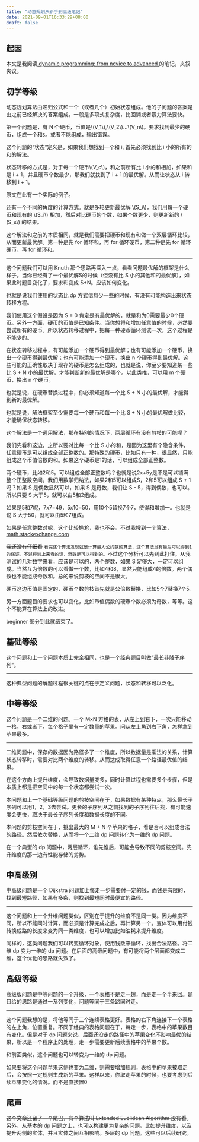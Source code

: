 ```yaml
---
title: "动态规划从新手到高级笔记"
date: 2021-09-01T16:33:29+08:00
draft: false
---
```



## 起因

本文是我阅读[ dynamic programming: from novice to advanced ](https://www.topcoder.com/thrive/articles/Dynamic%20Programming:%20From%20Novice%20to%20Advanced)的笔记，夹叙夹议。

## 初学等级
动态规划算法由递归公式和一个（或者几个）初始状态组成。他的子问题的答案是由之前已经解决的答案组成。一般是多项式复杂度，比回溯或者暴力算法要快。

第一个问题是，有 N 个硬币，币值是\\(V_1\\),\\(V_2\\)...\\(V_n\\)。要求找到最少的硬币，组成一个和`S`。或者不能组成，输出错误。

这个问题的“状态”定义是，如果我们想找到一个和 i, 首先必须找到比 i 小的所有的和的解法。

状态转移的方式是，对于每一个硬币\\(V_c\\)，和之前所有比 i 小的和相加，如果和是 i + 1，并且硬币个数最少，那我们就找到了 i + 1 的最优解。从而让状态从 i 转移到 i + 1。

原文在此有一个实际的例子。

还有一个不同的角度的计算方式。就是多轮更新最优解 \\(S_i\\)，我们用每一个硬币和现有的 \\(S_i\\) 相加，然后对比硬币的个数，如果个数更少，则更新新的 \\(S_s\\) 的结果。

这个解法和之前的本质相同，就是我们需要把硬币和现有和做一个双层循环比较，从而更新最优解。第一种是先 for 循环和，再 for 循环硬币，第二种是先 for 循环硬币，再 for 循环和。

---

这个问题我们可以用 Knuth 那个思路再深入一点，看看问题最优解的框架是什么样子。当你已经有了一个最优解S的时候（但没有比 S 小的其他和的最优解），如果此时题目变化了，要求和变成 S+N。应该如何变化。

也就是说我们使用的状态比 dp 方式信息少一些的时候，有没有可能构造出来状态转移方程。

我们使用这个假设是因为 S = 0 肯定是有最优解的，就是和为0需要最少0个硬币。另外一方面，硬币的币值是已知条件。当你想将和增加任意值的时候，必然要尝试所有的硬币。所以状态转移过程中，把每一种硬币循环测试一次，这个过程是不能少的。

在状态转移过程中，有可能添加一个硬币得到最优解；也有可能添加一个硬币，换出一个硬币得到最优解；也有可能添加一个硬币，换出 n 个硬币得到最优解。这些可能的正确性取决于现存的硬币是怎么组成的，也就是说，你至少要知道某一些比 S + N 小的最优解，才能判断新的最优解是哪个。以此类推，可以用 m 个硬币，换出 n 个硬币。

也就是说，在硬币替换过程中，你必须知道每一个比 S + N 小的最优解，才能得到新的最优解。

也就是说，解法框架至少需要每一个硬币和每一个比 S + N 小的最优解做比较，才能确保状态转移。

这个解法是一个通用解法，那在特别的情况下，两层循环有没有剪枝的可能呢？

我们先看和这边，之所以要对比每一个比 S 小的和，是因为这里有个隐含条件，任意硬币是可以组成全部正整数的。那特殊的硬币，比如只有一种，很显然，只能组成这个币值倍数的和。如果这个硬币是1的话，可以组成全部正整数。

两个硬币，比如2和5。可以组成全部正整数吗？也就是说2x+5y是不是可以铺满整个正整数空间。我们用数学归纳法，如果2和5可以组成S，2和5可以组成 S + 1 吗？如果 S 是偶数显然可以，如果 S 是奇数，我们让 S - 5，得到偶数，也可以。所以只要 S 大于5，就可以由5和2组成。

如果是5和7呢，7x7=49，5x10=50，用10个5替换7个7，使得和增加一。也就是说 S 大于50，就可以由5和7组成。

如果是任意整数对呢，这个比较尴尬，我也不会。不过我搜到一个算法，[math.stackexchange.com](https://math.stackexchange.com/questions/690601/find-a-pair-of-integers-x-and-y-such-that-17369x-5472y-4)

~~我还没有仔细看~~ `看完这个算法发现就是计算最大公约数的算法，这个算法没有最后可以得到1的保证。不过经验上来看的话，奇数是可以得到的。`不过这个分析可以先到此打住。从我测试的几对数字来看，应该是可以的，两个整数，如果 S 足够大，一定可以组成。当然互为倍数的可以看做一个数，比如4和8，显然只能组成4的倍数。两个偶数也不能组成奇数和。总的来说剪枝的空间不是很大。

硬币这边币值是固定的，硬币个数剪枝首先就是公倍数替换，比如5个7替换7个5.

另一方面题目的要求也可以变化，比如币值偶数的硬币个数必须为奇数，等等。这个不能算在算法上的改进。

beginner 部分到此就结束了。

## 基础等级

这个问题和上一个问题本质上完全相同，也是一个经典题目叫做“最长非降子序列”。

---

这种典型问题的解题过程很关键的点在于定义问题，状态和转移可以泛化。

## 中等等级

这个问题是一个二维的问题。一个 MxN 方格的表，从左上到右下，一次只能移动一格，右或者下，每个格子里有一定数量的苹果。问从左上角到右下角，怎样拿到苹果最多。

---

二维问题中，保存的数据因为路径多了一个维度，所以数据量是乘法的关系，计算状态转移时，需要对比两个维度的转移。从而达成取得任意一个路径最优值的结果。

在这个方向上提升维度，会导致数据量变多，同时计算过程也需要多个步骤，但是本质上都是把空间中的每一个状态都尝试一次。

本问题和上一个基础等级问题的剪枝空间在于，如果数据有某种特点，那么最长子序列可以用1，2，3去尝试。更长的子序列从之前找到的子序列往后找，有可能速度会更快，取决于最长子序列长度和数据长度的不同。

本问题的剪枝空间在于，挑出最大的 M + N 个苹果的格子，看是否可以组成合法的路径。然后依次替换，从而将一个二维 dp 问题转化为一维的 dp 问题。

在一个典型的 dp 问题中，两层循环，谁先谁后，可能会导致不同的剪枝空间。先升维度的那一边有性能存储的劣势。


## 中高级别

中高级问题是一个 Dijkstra 问题加上每走一步需要付一定的钱，而钱是有限的，找到最短路径，如果有多条，则找到最短同时最便宜的路径。

---

这个问题和上一个升维问题类似，区别在于提升的维度不是同一类。因为维度不同，所以不能同时计算，而必须是计算完成之后，再计算另一个。变体可以用付钱转换成路的长度来变为同一类维度，也可以增加比如油耗来提升维度。

同样的，这类问题我们可以转变循环对象，使用钱数来循环，找出合法路径。将二维 dp 变为一维的 dp 问题。在后面的高级问题中，有可能将两个层面都变成二维，这个优化的思路就失效了。

## 高级等级

高级版问题是中等问题的一个升级，一个表格不是走一趟，而是走一个半来回。题目给的思路是通过一系列变化，问题等同于三条路同时走。

---

这个问题我想的是，将他等同于三个连续表格更好。表格的右下角连接下一个表格的左上角，位置重复。不同于经典的表格问题在于，每走一步，表格中的苹果数目有变化。但是对于 dp 问题来说，后面还没走的路径中的苹果变化不影响最优的结果，所以是一个程序上的处理，走一步需要更新后续表格中的苹果个数。

和前面类似，这个问题也可以转变为一维的 dp 问题。

如果要将这个问题苹果这侧也变为二维，则需要增加规则，表格中的苹果被取走后，会按照一定规则生成新的苹果。这样以来，你取走苹果的时候，也要考虑到后续苹果变化的情况。而不是直接置0

## 尾声

~~这个文章还留了一个尾巴，有个算法叫 Extended Euclidean Algorithm 没有看~~。另外，从基本的 dp 问题之上，也可以构建更为复杂的问题。比如提升维度，以及提升两侧的实体，并且实体之间互相影响。多层的 dp 问题。这些可以后续研究。
